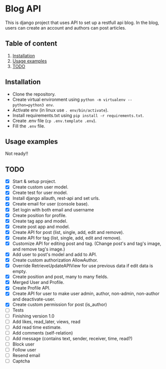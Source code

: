# Blog API

This is django project that uses API to set up a restfull api blog. In the blog, users can create an account and authors
can post articles.

## Table of content

1. [Installation](#installation)
2. [Usage examples](#usage-examples)
3. [TODO](#todo)

<a name="installation"></a>
## Installation

- Clone the repository.
- Create virtual environment using `python -m virtualenv --python=python3 env`.
- Activate env (in linux use `. env/bin/activate`).
- Install requirements.txt using `pip install -r requirements.txt`.
- Create .env file (`cp .env.template .env`).
- Fill the `.env` file.

<a name="usage-examples"></a>
## Usage examples
Not ready!!

<a name="todo"></a>
## TODO
- [X] Start & setup project.
- [X] Create custom user model.
- [X] Create test for user model.
- [X] Install django allauth, rest-api and set urls.
- [X] Create email for user (console base).
- [X] Set login with both email and username
- [X] Create position for profile.
- [X] Create tag app and model.
- [X] Create post app and model.
- [X] Create API for post (list, single, add, edit and remove).
- [X] Create API for tag (list, single, add, edit and remove).
- [X] Customize API for editing post and tag. (Change post's and tag's image, and remove tag's image.) 
- [X] Add user to post's model and add to API.
- [X] Create custom authorization AllowAuthor.
- [X] Override RetrieveUpdateAPIView for use previous data if edit data is empty.
- [X] Create position and post, many to many fields.
- [X] Merged User and Profile.
- [X] Create Profile API.
- [X] Create API for user to make user admin, author, non-admin, non-author and deactivate-user.
- [X] Create custom permission for post (is_author)
- [ ] Tests
- [ ] Finishing version 1.0
- [ ] Add likes, read_later, views, read
- [ ] Add read time estimate.
- [ ] Add comments (self-relation)
- [ ] Add message (contains text, sender, receiver, time, read?)
- [ ] Block user  
- [ ] Follow user
- [ ] Resend email
- [ ] Captcha